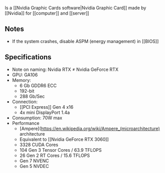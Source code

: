Is a [[Nvidia Graphic Cards software|Nvidia Graphic Card]] made by [[Nvidia]] for [[computer]] and [[server]]
## Notes
- If the system crashes, disable ASPM (energy management) in [[BIOS]]
## Specifications
- Note on naming: Nvidia RTX ≠ Nvidia GeForce RTX
- GPU: GA106
- Memory:
	- 6 Gb GDDR6 ECC
	- 192-bit
	- 288 Gb/Sec
- Connection: 
	- [[PCI Express]] Gen 4 x16
	- 4x mini DisplayPort 1.4a
- Consumption: 70W max
- Performance
	- [Ampere](https://en.wikipedia.org/wiki/Ampere_(microarchitecture) architecture
	- Equivalent to [[Nvidia GeForce RTX 3060]] 
	- 3328 CUDA Cores
	- 104 Gen 3 Tensor Cores / 63.9 TFLOPS
	- 26 Gen 2 RT Cores / 15.6 TFLOPS
	- Gen 7 NVENC
	- Gen 5 NVDEC